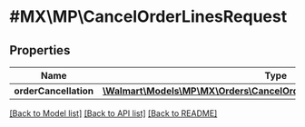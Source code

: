 # #MX\MP\CancelOrderLinesRequest

## Properties

Name | Type | Description | Notes
------------ | ------------- | ------------- | -------------
**orderCancellation** | [**\Walmart\Models\MP\MX\Orders\CancelOrderLinesRequestOrderCancellation**](CancelOrderLinesRequestOrderCancellation.md) |  | [optional]


[[Back to Model list]](../) [[Back to API list]](../../Api/MX/MP) [[Back to README]](../../README.md)
